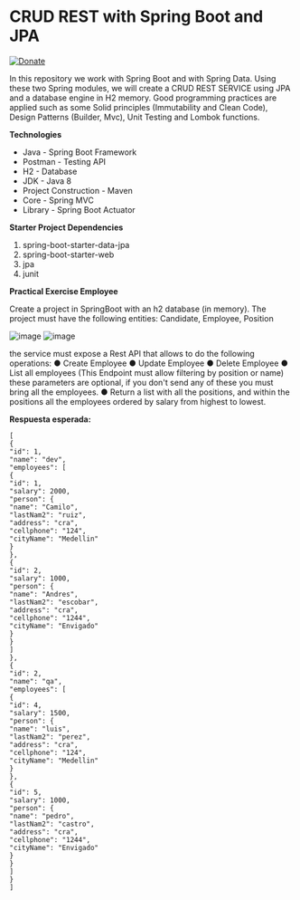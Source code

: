 # CRUD REST with Spring Boot and JPA
[![Donate](https://img.shields.io/badge/Donate-PayPal-green.svg)](https://paypal.me/yonhbu?locale.x=es_XC)

In this repository we work with Spring Boot and with Spring Data. Using these two Spring modules, we will create a CRUD REST SERVICE using JPA and a database engine in H2 memory. Good programming practices are applied such as some Solid principles (Immutability and Clean Code), Design Patterns (Builder, Mvc), Unit Testing and Lombok functions.


**Technologies**

- Java - Spring Boot Framework
- Postman - Testing API
- H2 - Database
- JDK - Java 8
- Project Construction - Maven
- Core - Spring MVC
- Library - Spring Boot Actuator


**Starter Project Dependencies**

1. spring-boot-starter-data-jpa
2. spring-boot-starter-web
3. jpa
4. junit

**Practical Exercise Employee**

Create a project in SpringBoot with an h2 database (in memory).
The project must have the following entities: Candidate, Employee, Position

![image](https://user-images.githubusercontent.com/32151636/129928413-c0a1212f-55a8-46ef-8e0d-865b30998be1.png)
![image](https://user-images.githubusercontent.com/32151636/129928541-a1b5e811-cdeb-4804-b4e5-5feb56464b37.png)

the service must expose a Rest API that allows to do the following operations:
● Create Employee
● Update Employee
● Delete Employee
● List all employees (This Endpoint must allow filtering by position or name)
these parameters are optional, if you don't send any of these you must bring all
the employees.
● Return a list with all the positions, and within the positions all the employees
ordered by salary from highest to lowest.

**Respuesta esperada:**
```
[
{
"id": 1,
"name": "dev",
"employees": [
{
"id": 1,
"salary": 2000,
"person": {
"name": "Camilo",
"lastNam2": "ruiz",
"address": "cra",
"cellphone": "124",
"cityName": "Medellin"
}
},
{
"id": 2,
"salary": 1000,
"person": {
"name": "Andres",
"lastNam2": "escobar",
"address": "cra",
"cellphone": "1244",
"cityName": "Envigado"
}
}
]
},
{
"id": 2,
"name": "qa",
"employees": [
{
"id": 4,
"salary": 1500,
"person": {
"name": "luis",
"lastNam2": "perez",
"address": "cra",
"cellphone": "124",
"cityName": "Medellin"
}
},
{
"id": 5,
"salary": 1000,
"person": {
"name": "pedro",
"lastNam2": "castro",
"address": "cra",
"cellphone": "1244",
"cityName": "Envigado"
}
}
]
}
]
```


